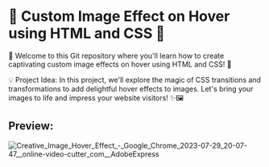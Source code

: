 # 📸 Custom Image Effect on Hover using HTML and CSS 🎨

🚀 Welcome to this Git repository where you'll learn how to create captivating custom image effects on hover using HTML and CSS! 🌟

💡 Project Idea: In this project, we'll explore the magic of CSS transitions and transformations to add delightful hover effects to images. Let's bring your images to life and impress your website visitors! ✨🖼️

## Preview:

![Creative_Image_Hover_Effect_-_Google_Chrome_2023-07-29_20-07-47__online-video-cutter_com__AdobeExpress](https://github.com/sai-mudike/100-Projects-Using-HTML-CSS-and-JavaScript/assets/127184650/42a63d7f-47be-416f-ba93-6cabbf1c93fe)
